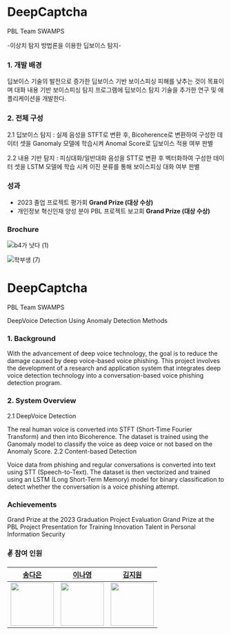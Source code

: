 # DeepCaptcha
PBL Team SWAMPS

-이상치 탐지 방법론을 이용한 딥보이스 탐지-
### 1. 개발 배경

딥보이스 기술의 발전으로 증가한 딥보이스 기반 보이스피싱 피해를 낮추는 것이 목표이며 대화 내용 기반 보이스피싱 탐지 프로그램에 딥보이스 탐지 기술을 추가한 연구 및 애플리케이션을 개발한다.  


### 2. 전체 구성

2.1 딥보이스 탐지 : 실제 음성을 STFT로 변환 후, Bicoherence로 변환하여 구성한 데이터 셋을 Ganomaly 모델에 학습시켜 Anomal Score로 딥보이스 적용 여부 판별

2.2 내용 기반 탐지 : 피싱대화/일반대화 음성을 STT로 변환 후 벡터화하여 구성한 데이터 셋을 LSTM 모델에 학습 시켜 이진 분류를 통해 보이스피싱 대화 여부 판별

### 성과

- 2023 졸업 프로젝트 평가회 **Grand Prize (대상 수상)**
- 개인정보 혁신인재 양성 분야 PBL 프로젝트 보고회 **Grand Prize (대상 수상)**

### Brochure

![b4가 낫다  (1)](https://github.com/daeun6/DeepCaptcha/assets/81478444/961239cf-5431-4c1d-9a86-c45bf5b7a0ae)

![학부생  (7)](https://github.com/daeun6/DeepCaptcha/assets/81478444/d1e731b4-0df2-4634-a32c-d1cfe3abe8d0)


# DeepCaptcha

PBL Team SWAMPS

DeepVoice Detection Using Anomaly Detection Methods
### 1. Background
With the advancement of deep voice technology, the goal is to reduce the damage caused by deep voice-based voice phishing. This project involves the development of a research and application system that integrates deep voice detection technology into a conversation-based voice phishing detection program.

### 2. System Overview
2.1 DeepVoice Detection

The real human voice is converted into STFT (Short-Time Fourier Transform) and then into Bicoherence. The dataset is trained using the Ganomaly model to classify the voice as deep voice or not based on the Anomaly Score.
2.2 Content-based Detection

Voice data from phishing and regular conversations is converted into text using STT (Speech-to-Text). The dataset is then vectorized and trained using an LSTM (Long Short-Term Memory) model for binary classification to detect whether the conversation is a voice phishing attempt.

### Achievements
Grand Prize at the 2023 Graduation Project Evaluation
Grand Prize at the PBL Project Presentation for Training Innovation Talent in Personal Information Security




### ✌️ 참여 인원

|[송다은](https://github.com/daeun6)|[이나영]()|[김지원]()|
| --- | --- | --- |
|<img width="100" src="https://github.com/GDSC-SWU/2023-AI-ML-study/assets/81478444/21400679-dcc3-4731-9638-d8f717e0bc84"/>|<img width="100" src="https://github.com/daeun6/DeepCaptcha/assets/81478444/f1c138c1-8e9c-4f0c-aea1-27743fa18983"/>|<img width="100" src="https://github.com/daeun6/DeepCaptcha/assets/81478444/80e07910-6790-4f58-bf53-0960134e1777"/>|

